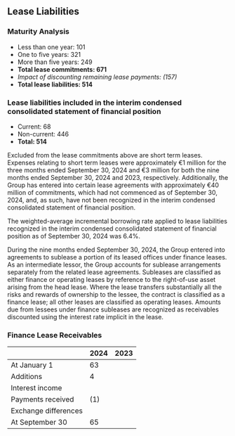 ## Lease Liabilities

### Maturity Analysis
- Less than one year: 101
- One to five years: 321
- More than five years: 249
- **Total lease commitments: 671**
- _Impact of discounting remaining lease payments: (157)_
- **Total lease liabilities: 514**

### Lease liabilities included in the interim condensed consolidated statement of financial position
- Current: 68
- Non-current: 446
- **Total: 514**

Excluded from the lease commitments above are short term leases. Expenses relating to short term leases were approximately €1 million for the three months ended September 30, 2024 and €3 million for both the nine months ended September 30, 2024 and 2023, respectively. Additionally, the Group has entered into certain lease agreements with approximately €40 million of commitments, which had not commenced as of September 30, 2024, and, as such, have not been recognized in the interim condensed consolidated statement of financial position.

The weighted-average incremental borrowing rate applied to lease liabilities recognized in the interim condensed consolidated statement of financial position as of September 30, 2024 was 6.4%.

During the nine months ended September 30, 2024, the Group entered into agreements to sublease a portion of its leased offices under finance leases. As an intermediate lessor, the Group accounts for sublease arrangements separately from the related lease agreements. Subleases are classified as either finance or operating leases by reference to the right-of-use asset arising from the head lease. Where the lease transfers substantially all the risks and rewards of ownership to the lessee, the contract is classified as a finance lease; all other leases are classified as operating leases. Amounts due from lessees under finance subleases are recognized as receivables discounted using the interest rate implicit in the lease. 

### Finance Lease Receivables

|                | 2024 | 2023 |
|----------------|------|------|
| At January 1   | 63   |      |
| Additions      | 4    |      |
| Interest income |      |      |
| Payments received | (1)  |      |
| Exchange differences |      |      |
| At September 30| 65   |      |